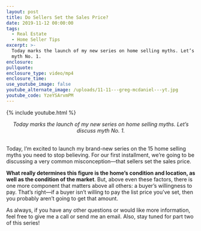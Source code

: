 ```yaml
---
layout: post
title: Do Sellers Set the Sales Price?
date: 2019-11-12 00:00:00
tags:
  - Real Estate
  - Home Seller Tips
excerpt: >-
  Today marks the launch of my new series on home selling myths. Let’s discuss
  myth No. 1.
enclosure:
pullquote:
enclosure_type: video/mp4
enclosure_time:
use_youtube_image: false
youtube_alternate_image: /uploads/11-11---greg-mcdaniel---yt.jpg
youtube_code: YzeYSArvmPM
---
```


{% include youtube.html %}

<center><em>Today marks the launch of my new series on home selling myths. Let&rsquo;s discuss myth No. 1.</em></center>

<br>Today, I’m excited to launch my brand-new series on the 15 home selling myths you need to stop believing. For our first installment, we’re going to be discussing a very common misconception—that sellers set the sales price.

**What really determines this figure is the home’s condition and location, as well as the condition of the market**. But, above even these factors, there is one more component that matters above all others: a buyer’s willingness to pay. That’s right—if a buyer isn’t willing to pay the list price you’ve set, then you probably aren’t going to get that amount.

As always, if you have any other questions or would like more information, feel free to give me a call or send me an email. Also, stay tuned for part two of this series\!